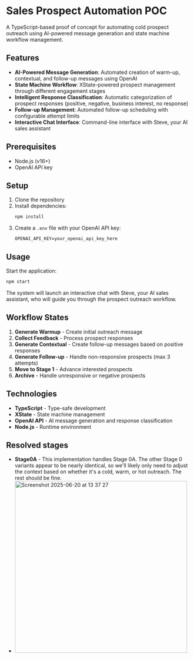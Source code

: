 # Sales Prospect Automation POC

A TypeScript-based proof of concept for automating cold prospect outreach using AI-powered message generation and state machine workflow management.

## Features

- **AI-Powered Message Generation**: Automated creation of warm-up, contextual, and follow-up messages using OpenAI
- **State Machine Workflow**: XState-powered prospect management through different engagement stages
- **Intelligent Response Classification**: Automatic categorization of prospect responses (positive, negative, business interest, no response)
- **Follow-up Management**: Automated follow-up scheduling with configurable attempt limits
- **Interactive Chat Interface**: Command-line interface with Steve, your AI sales assistant

## Prerequisites

- Node.js (v16+)
- OpenAI API key

## Setup

1. Clone the repository
2. Install dependencies:
   ```bash
   npm install
   ```
3. Create a `.env` file with your OpenAI API key:
   ```
   OPENAI_API_KEY=your_openai_api_key_here
   ```

## Usage

Start the application:

```bash
npm start
```

The system will launch an interactive chat with Steve, your AI sales assistant, who will guide you through the prospect outreach workflow.

## Workflow States

1. **Generate Warmup** - Create initial outreach message
2. **Collect Feedback** - Process prospect responses
3. **Generate Contextual** - Create follow-up messages based on positive responses
4. **Generate Follow-up** - Handle non-responsive prospects (max 3 attempts)
5. **Move to Stage 1** - Advance interested prospects
6. **Archive** - Handle unresponsive or negative prospects

## Technologies

- **TypeScript** - Type-safe development
- **XState** - State machine management
- **OpenAI API** - AI message generation and response classification
- **Node.js** - Runtime environment

## Resolved stages
- **Stage0A** - This implementation handles Stage 0A. The other Stage 0 variants appear to be nearly identical, so we'll likely only need to adjust the context based on whether it's a cold, warm, or hot outreach. The rest should be fine.
- <img width="468" alt="Screenshot 2025-06-20 at 13 37 27" src="https://github.com/user-attachments/assets/cc135643-3e83-42cd-a182-2ffbf375d597" />

